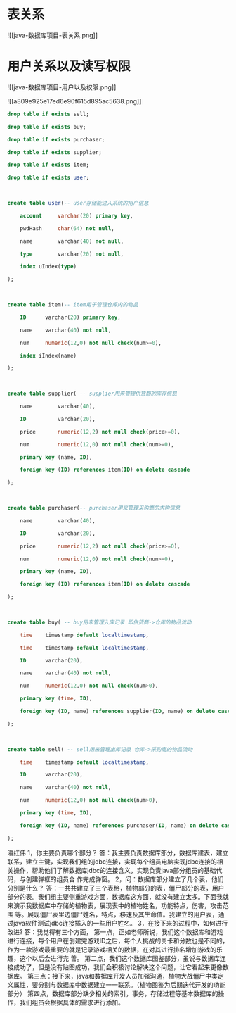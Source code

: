 # 表关系
![[java-数据库项目-表关系.png]]
# 用户关系以及读写权限
![[java-数据库项目-用户以及权限.png]]


![[a809e925e17ed6e90f615d895ac5638.png]]



```sql
drop table if exists sell;

drop table if exists buy;

drop table if exists purchaser;

drop table if exists supplier;

drop table if exists item;

drop table if exists user;

  

create table user(-- user存储能进入系统的用户信息

    account     varchar(20) primary key,

    pwdHash     char(64) not null,

    name        varchar(40) not null,

    type        varchar(20) not null,

    index uIndex(type)

);

  

create table item(-- item用于管理仓库内的物品

    ID      varchar(20) primary key,

    name    varchar(40) not null,

    num     numeric(12,0) not null check(num>=0),

    index iIndex(name)

);

  

create table supplier( -- supplier用来管理供货商的库存信息

    name        varchar(40),

    ID          varchar(20),

    price       numeric(12,2) not null check(price>=0),

    num         numeric(12,0) not null check(num>=0),

    primary key (name, ID),

    foreign key (ID) references item(ID) on delete cascade

);

  

create table purchaser(-- purchaser用来管理采购商的求购信息

    name        varchar(40),

    ID          varchar(20),

    price       numeric(12,2) not null check(price>=0),

    num         numeric(12,0) not null check(num>=0),

    primary key (name, ID),

    foreign key (ID) references item(ID) on delete cascade

);

  

create table buy( -- buy用来管理入库记录 即供货商->仓库的物品流动

    time    timestamp default localtimestamp,

    time    timestamp default localtimestamp,

    ID      varchar(20),

    name    varchar(40) not null,

    num     numeric(12,0) not null check(num>0),

    primary key (time, ID),

    foreign key (ID, name) references supplier(ID, name) on delete cascade

);

  

create table sell( -- sell用来管理出库记录 仓库->采购商的物品流动

    time    timestamp default localtimestamp,

    ID      varchar(20),

    name    varchar(40) not null,

    num     numeric(12,0) not null check(num>0),

    primary key (time, ID),

    foreign key (ID, name) references purchaser(ID, name) on delete cascade

);

```


潘红伟 
1，你主要负责哪个部分？ 答：我主要负责数据库部分，数据库建表，建立联系，建立主键，实现我们组的jdbc连接，实现每个组员电脑实现jdbc连接的相关操作，帮助他们了解数据库jdbc的连接含义，实现负责java部分组员的基础代码，与创建弹框的组员合 作完成弹窗。
2，问：数据库部分建立了几个表，他们分别是什么？ 答：一共共建立了三个表格，植物部分的表，僵尸部分的表，用户部分的表。我们组主要侧重游戏方面，数据库这方面，就没有建立太多。下面我就来演示我数据库中存储的植物表，展现表中的植物姓名，功能特点，伤害，攻击范围 等。展现僵尸表里边僵尸姓名，特点，移速及其生命值。我建立的用户表，通过java软件测试jdbc连接插入的一些用户姓名。
3，在接下来的过程中，如何进行改进? 答：我觉得有三个方面， 第一点，正如老师所说，我们这个数据库和游戏进行连接，每个用户在创建完游戏ID之后，每个人挑战的关卡和分数也是不同的，作为一款游戏最重要的就是记录游戏相关的数据，在对其进行排名增加游戏的乐趣，这个以后会进行完 善。 第二点，我们这个数据库图鉴部分，虽说与数据库连接成功了，但是没有贴图成功，我们会积极讨论解决这个问题，让它看起来更像数据库。 第三点：接下来，java和数据库开发人员加强沟通，植物大战僵尸中类定义属性，要分别与数据库中数据建立一一联系。（植物图鉴为后期迭代开发的功能部分） 第四点，数据库部分缺少相关的索引，事务，存储过程等基本数据库的操作，我们组员会根据具体的需求进行添加。
